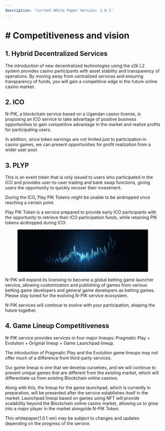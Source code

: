 ```yaml
---
description: 'Current White Paper Version: 1.0.1'
---
```


# # Competitiveness and vision

## 1. **Hybrid Decentralized Services**

The introduction of new decentralized technologies using the s2k L2 system provides casino participants with asset stability and transparency of operations. By moving away from centralized services and ensuring transparency of funds, you will gain a competitive edge in the future online casino market.



## **2. ICO**&#x20;

N-PIK, a blockchain service based on a Ugandan casino license, is proposing an ICO service to take advantage of positive business opportunities to gain competitive advantage in the market and realize profits for participating users.

In addition, since token earnings are not limited just to participation in casino games, we can present opportunities for profit realization from a wider user pool.



## **3. PLYP**&#x20;

This is an event token that is only issued to users who participated in the ICO and provides user-to-user trading and bank swap functions, giving users the opportunity to quickly recover their investment.

During the ICO, Play PIK Tokens might be unable to be airdropped once reaching a certain point.

Play PIK Token is a service prepared to provide early ICO participants with the opportunity to retrieve their ICO participation funds, while retaining PIK tokens airdropped during ICO.

<figure><img src=".gitbook/assets/06 (1).png" alt=""><figcaption></figcaption></figure>

N-PIK will expand its licensing to become a global betting game launcher service, allowing customization and publishing of games from various betting game developers and general game developers as betting games. Please stay tuned for the evolving N-PIK service ecosystem.

N-PIK services will continue to evolve with your participation, shaping the future together.



## 4. Game Lineup Competitiveness

N-PIK service provides services in four major lineups: Pragmatic Play + Evolution + Original lineup + Game Launchpad lineup.

The introduction of Pragmatic Play and the Evolution game lineups may not offer much of a difference from third-party services.

Our game lineup is one that we develop ourselves, and we will continue to present unique games that are different from the existing market, which will differentiate us from existing Blockchain online casinos.

Along with this, the lineup for the game launchpad, which is currently in preparation, will be presented after the service establishes itself in the market. Launchpad lineup based on games using NFT will provide scalability beyond the Blockchain online casino market, allowing us to grow into a major player in the market alongside N-PIK Token.



This whitepaper(1.0.1 ver) may be subject to changes and updates depending on the progress of the service.
